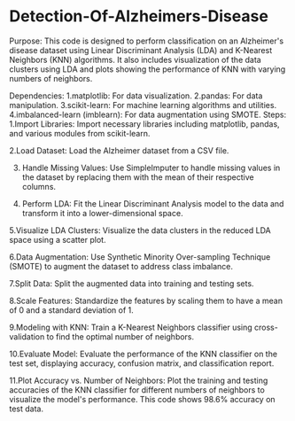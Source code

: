 # Detection-Of-Alzheimers-Disease
Purpose:
This code is designed to perform classification on an Alzheimer's disease dataset using Linear Discriminant Analysis (LDA) and K-Nearest Neighbors (KNN) algorithms. It also includes visualization of the data clusters using LDA and plots showing the performance of KNN with varying numbers of neighbors.

Dependencies:
1.matplotlib: For data visualization.
2.pandas: For data manipulation.
3.scikit-learn: For machine learning algorithms and utilities.
4.imbalanced-learn (imblearn): For data augmentation using SMOTE.
Steps:
1.Import Libraries: Import necessary libraries including matplotlib, pandas, and various modules from scikit-learn.

2.Load Dataset: Load the Alzheimer dataset from a CSV file.

3. Handle Missing Values: Use SimpleImputer to handle missing values in the dataset by replacing them with the mean of their respective columns.

4. Perform LDA: Fit the Linear Discriminant Analysis model to the data and transform it into a lower-dimensional space.

5.Visualize LDA Clusters: Visualize the data clusters in the reduced LDA space using a scatter plot.

6.Data Augmentation: Use Synthetic Minority Over-sampling Technique (SMOTE) to augment the dataset to address class imbalance.

7.Split Data: Split the augmented data into training and testing sets.

8.Scale Features: Standardize the features by scaling them to have a mean of 0 and a standard deviation of 1.

9.Modeling with KNN: Train a K-Nearest Neighbors classifier using cross-validation to find the optimal number of neighbors.

10.Evaluate Model: Evaluate the performance of the KNN classifier on the test set, displaying accuracy, confusion matrix, and classification report.

11.Plot Accuracy vs. Number of Neighbors: Plot the training and testing accuracies of the KNN classifier for different numbers of neighbors to visualize the model's performance.
This code shows 98.6% accuracy on test data.
